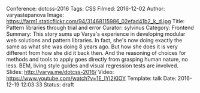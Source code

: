 Conference: dotcss-2016
Tags: CSS
Filmed: 2016-12-02
Author: varyastepanova
Image: https://farm1.staticflickr.com/94/31468115986_02efad41b2_k_d.jpg
Title: Pattern libraries through trial and error
Curator: sylvinus
Category: Frontend
Summary: This story sums up Varya's experience in developing modular web solutions and pattern libraries. In fact, she's now doing exactly the same as what she was doing 8 years ago. But how she does it is very different from how she did it back then. And the reasoning of choices for methods and tools to apply goes directly from grasping human nature, no less. BEM, living style guides and visual regression tests are involved.
Slides: http://varya.me/dotcss-2016/
Video: https://www.youtube.com/watch?v=1E_IYl2KIOY
Template: talk
Date: 2016-12-19 12:03:33
Status: draft